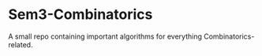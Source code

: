 # Sem3-Combinatorics
A small repo containing important algorithms for everything Combinatorics-related.
